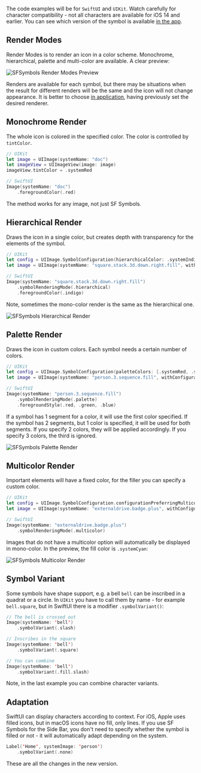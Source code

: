 The code examples will be for `SwiftUI` and `UIKit`. Watch carefully for character compatibility - not all characters are available for iOS 14 and earlier. You can see which version of the symbol is available [in the app](https://developer.apple.com/sf-symbols/).

## Render Modes

Render Modes is to render an icon in a color scheme. Monochrome, hierarchical, palette and multi-color are available. A clear preview:

![SFSymbols Render Modes Preview](https://cdn.sparrowcode.io/tutorials/sf-symbols-3/render-modes-preview.jpg)

Renders are available for each symbol, but there may be situations when the result for different renders will be the same and the icon will not change appearance. It is better to choose [in application](https://developer.apple.com/sf-symbols/), having previously set the desired renderer.

## Monochrome Render

The whole icon is colored in the specified color. The color is controlled by `tintColor`.

```swift
// UIKit
let image = UIImage(systemName: "doc")
let imageView = UIImageView(image: image)
imageView.tintColor = .systemRed

// SwiftUI
Image(systemName: "doc")
    .foregroundColor(.red)
```

The method works for any image, not just SF Symbols.

## Hierarchical Render

Draws the icon in a single color, but creates depth with transparency for the elements of the symbol.

```swift
// UIKit
let config = UIImage.SymbolConfiguration(hierarchicalColor: .systemIndigo)
let image = UIImage(systemName: "square.stack.3d.down.right.fill", withConfiguration: config)

// SwiftUI
Image(systemName: "square.stack.3d.down.right.fill")
    .symbolRenderingMode(.hierarchical)
    .foregroundColor(.indigo)
```

Note, sometimes the mono-color render is the same as the hierarchical one.

![SFSymbols Hierarchical Render](https://cdn.sparrowcode.io/tutorials/sf-symbols-3/hierarchical-render.jpg)

## Palette Render

Draws the icon in custom colors. Each symbol needs a certain number of colors.

```swift
// UIKit
let config = UIImage.SymbolConfiguration(paletteColors: [.systemRed, .systemGreen, .systemBlue])
let image = UIImage(systemName: "person.3.sequence.fill", withConfiguration: config)

// SwiftUI
Image(systemName: "person.3.sequence.fill")
    .symbolRenderingMode(.palette)
    .foregroundStyle(.red, .green, .blue)
```

If a symbol has 1 segment for a color, it will use the first color specified. If the symbol has 2 segments, but 1 color is specified, it will be used for both segments. If you specify 2 colors, they will be applied accordingly. If you specify 3 colors, the third is ignored.

![SFSymbols Palette Render](https://cdn.sparrowcode.io/tutorials/sf-symbols-3/palette-render.jpg)

## Multicolor Render

Important elements will have a fixed color, for the filler you can specify a custom color.

```swift
// UIKit
let config = UIImage.SymbolConfiguration.configurationPreferringMulticolor()
let image = UIImage(systemName: "externaldrive.badge.plus", withConfiguration: config)

// SwiftUI
Image(systemName: "externaldrive.badge.plus")
    .symbolRenderingMode(.multicolor)
```

Images that do not have a multicolor option will automatically be displayed in mono-color. In the preview, the fill color is `.systemCyan`:

![SFSymbols Multicolor Render](https://cdn.sparrowcode.io/tutorials/sf-symbols-3/multicolor-render.jpg)

## Symbol Variant

Some symbols have shape support, e.g. a bell `bell` can be inscribed in a quadrat or a circle. In `UIKit` you have to call them by name - for example `bell.square`, but in SwiftUI there is a modifier `.symbolVariant()`:

```swift
// The bell is crossed out
Image(systemName: 'bell')
    .symbolVariant(.slash)

// Inscribes in the square
Image(systemName: 'bell')
    .symbolVariant(.square)

// You can combine
Image(systemName: 'bell')
    .symbolVariant(.fill.slash)
```

Note, in the last example you can combine character variants.

## Adaptation

SwiftUI can display characters according to context. For iOS, Apple uses filled icons, but in macOS icons have no fill, only lines. If you use SF Symbols for the Side Bar, you don't need to specify whether the symbol is filled or not - it will automatically adapt depending on the system.

```swift
Label('Home', systemImage: 'person')
    .symbolVariant(.none)
```

These are all the changes in the new version.

